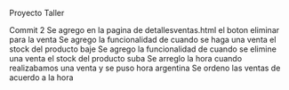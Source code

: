 Proyecto Taller

Commit 2
Se agrego en la pagina de detallesventas.html el boton eliminar para la venta 
Se agrego la funcionalidad de cuando se haga una venta el stock del producto baje
Se agrego la funcionalidad de cuando se elimine una venta el stock del producto suba
Se arreglo la hora cuando realizabamos una venta y se puso hora argentina
Se ordeno las ventas de acuerdo a la hora